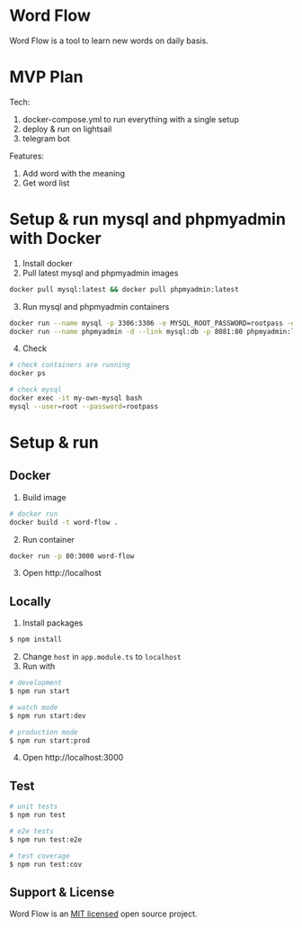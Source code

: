 # Word Flow
Word Flow is a tool to learn new words on daily basis.

# MVP Plan
Tech:
1. docker-compose.yml to run everything with a single setup
2. deploy & run on lightsail
3. telegram bot

Features:
1. Add word with the meaning
2. Get word list

# Setup & run mysql and phpmyadmin with Docker
1. Install docker
2. Pull latest mysql and phpmyadmin images
```bash
docker pull mysql:latest && docker pull phpmyadmin:latest
```
3. Run mysql and phpmyadmin containers
```bash
docker run --name mysql -p 3306:3306 -e MYSQL_ROOT_PASSWORD=rootpass -e MYSQL_DATABASE=word_flow -d mysql:latest
docker run --name phpmyadmin -d --link mysql:db -p 8081:80 phpmyadmin:latest
```
4. Check
```bash
# check containers are running
docker ps

# check mysql
docker exec -it my-own-mysql bash
mysql --user=root --password=rootpass
```

# Setup & run

## Docker
1. Build image
```bash
# docker run
docker build -t word-flow .
```
2. Run container
```bash
docker run -p 80:3000 word-flow
```
3. Open http://localhost

## Locally
1. Install packages
```bash
$ npm install
```
2. Change `host` in `app.module.ts` to `localhost`
3. Run with

```bash
# development
$ npm run start

# watch mode
$ npm run start:dev

# production mode
$ npm run start:prod
```
4. Open http://localhost:3000

## Test

```bash
# unit tests
$ npm run test

# e2e tests
$ npm run test:e2e

# test coverage
$ npm run test:cov
```

## Support & License

Word Flow is an [MIT licensed](LICENSE) open source project.
